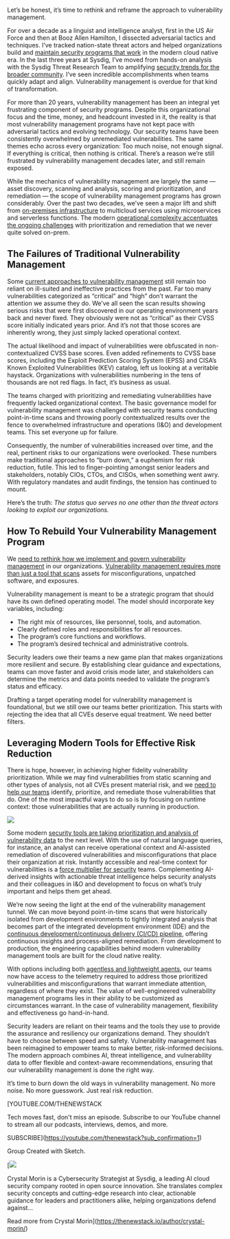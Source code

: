 Let’s be honest, it’s time to rethink and reframe the approach to vulnerability management.

For over a decade as a linguist and intelligence analyst, first in the US Air Force and then at Booz Allen Hamilton, I dissected adversarial tactics and techniques. I’ve tracked nation-state threat actors and helped organizations build and [maintain security programs that work](https://thenewstack.io/security-needs-create-more-work-for-open-source-maintainers/) in the modern cloud native era. In the last three years at Sysdig, I’ve moved from hands-on analysis with the Sysdig Threat Research Team to amplifying [security trends for the broader community](https://thenewstack.io/is-community-backed-open-source-software-worth-the-risk/). I’ve seen incredible accomplishments when teams quickly adapt and align. Vulnerability management is overdue for that kind of transformation.

For more than 20 years, vulnerability management has been an integral yet frustrating component of security programs. Despite this organizational focus and the time, money, and headcount invested in it, the reality is that most vulnerability management programs have not kept pace with adversarial tactics and evolving technology. Our security teams have been consistently overwhelmed by unremediated vulnerabilities. The same themes echo across every organization: Too much noise, not enough signal. If everything is critical, then nothing is critical. There’s a reason we’re still frustrated by vulnerability management decades later, and still remain exposed.

While the mechanics of vulnerability management are largely the same — asset discovery, scanning and analysis, scoring and prioritization, and remediation — the scope of vulnerability management programs has grown considerably. Over the past two decades, we’ve seen a major lift and shift from [on-premises infrastructure](https://www.sysdig.com/blog/cloud-vs-on-prem-vulnerability-management) to multicloud services using microservices and serverless functions. The modern [operational complexity accentuates the ongoing challenges](https://thenewstack.io/meeting-the-operational-challenges-of-training-llms/) with prioritization and remediation that we never quite solved on-prem.

## The Failures of Traditional Vulnerability Management

Some [current approaches to vulnerability management](https://www.sysdig.com/blog/end-of-priorization-only-era-vulnerability-management-needs-action) still remain too reliant on ill-suited and ineffective practices from the past. Far too many vulnerabilities categorized as “critical” and “high” don’t warrant the attention we assume they do. We’ve all seen the scan results showing serious risks that were first discovered in our operating environment years back and never fixed. They obviously were not as “critical” as their CVSS score initially indicated years prior. And it’s not that those scores are inherently wrong, they just simply lacked operational context.

The actual likelihood and impact of vulnerabilities were obfuscated in non-contextualized CVSS base scores. Even added refinements to CVSS base scores, including the Exploit Prediction Scoring System (EPSS) and CISA’s Known Exploited Vulnerabilities (KEV) catalog, left us looking at a veritable haystack. Organizations with vulnerabilities numbering in the tens of thousands are not red flags. In fact, it’s business as usual.

The teams charged with prioritizing and remediating vulnerabilities have frequently lacked organizational context. The basic governance model for vulnerability management was challenged with security teams conducting point-in-time scans and throwing poorly contextualized results over the fence to overwhelmed infrastructure and operations (I&O) and development teams. This set everyone up for failure.

Consequently, the number of vulnerabilities increased over time, and the real, pertinent risks to our organizations were overlooked. These numbers make traditional approaches to “burn down,” a euphemism for risk reduction, futile. This led to finger-pointing amongst senior leaders and stakeholders, notably CIOs, CTOs, and CISOs, when something went awry. With regulatory mandates and audit findings, the tension has continued to mount.

Here’s the truth: *The status quo serves no one other than the threat actors looking to exploit our organizations.*

## How To Rebuild Your Vulnerability Management Program

We [need to rethink how we implement and govern vulnerability management](https://thenewstack.io/we-need-to-rethink-risk-in-vulnerability-management/) in our organizations. [Vulnerability management requires more than just a tool that scans](https://thenewstack.io/codenotary-adds-background-vulnerability-scanning/) assets for misconfigurations, unpatched software, and exposures.

Vulnerability management is meant to be a strategic program that should have its own defined operating model. The model should incorporate key variables, including:

* The right mix of resources, like personnel, tools, and automation.
* Clearly defined roles and responsibilities for all resources.
* The program’s core functions and workflows.
* The program’s desired technical and administrative controls.

Security leaders owe their teams a new game plan that makes organizations more resilient and secure. By establishing clear guidance and expectations, teams can move faster and avoid crisis mode later, and stakeholders can determine the metrics and data points needed to validate the program’s status and efficacy.

Drafting a target operating model for vulnerability management is foundational, but we still owe our teams better prioritization. This starts with rejecting the idea that all CVEs deserve equal treatment. We need better filters.

## Leveraging Modern Tools for Effective Risk Reduction

There is hope, however, in achieving higher fidelity vulnerability prioritization. While we may find vulnerabilities from static scanning and other types of analysis, not all CVEs present material risk, and we [need to help our teams](https://thenewstack.io/why-a-dataops-team-needs-a-database-reliability-engineer/) identify, prioritize, and remediate those vulnerabilities that do. One of the most impactful ways to do so is by focusing on runtime context: those vulnerabilities that are actually running in production.

[![](https://cdn.thenewstack.io/media/2025/08/ba74571c-picture1.png)](https://cdn.thenewstack.io/media/2025/08/ba74571c-picture1.png)

Some modern [security tools are taking prioritization and analysis of vulnerability data](https://thenewstack.io/how-iam-missteps-cause-data-breaches/) to the next level. With the use of natural language queries, for instance, an analyst can receive operational context and AI-assisted remediation of discovered vulnerabilities and misconfigurations that place their organization at risk. Instantly accessible and real-time context for vulnerabilities is a [force multiplier for security](https://thenewstack.io/role-based-access-control-five-common-authorization-patterns/) teams. Complementing AI-derived insights with actionable threat intelligence helps security analysts and their colleagues in I&O and development to focus on what’s truly important and helps them get ahead.

We’re now seeing the light at the end of the vulnerability management tunnel. We can move beyond point-in-time scans that were historically isolated from development environments to tightly integrated analysis that becomes part of the integrated development environment (IDE) and the [continuous development/continuous delivery (CI/CD) pipeline](https://sysdig.com/learn-cloud-native/container-security/cicd-pipeline/), offering continuous insights and process-aligned remediation. From development to production, the engineering capabilities behind modern vulnerability management tools are built for the cloud native reality.

With options including both [agentless and lightweight agents](https://sysdig.com/blog/cloud-hasnt-killed-the-agent-a-realtime-reality-check/), our teams now have access to the telemetry required to address those prioritized vulnerabilities and misconfigurations that warrant immediate attention, regardless of where they exist. The value of well-engineered vulnerability management programs lies in their ability to be customized as circumstances warrant. In the case of vulnerability management, flexibility and effectiveness go hand-in-hand.

Security leaders are reliant on their teams and the tools they use to provide the assurance and resiliency our organizations demand. They shouldn’t have to choose between speed and safety. Vulnerability management has been reimagined to empower teams to make better, risk-informed decisions. The modern approach combines AI, threat intelligence, and vulnerability data to offer flexible and context-aware recommendations, ensuring that our vulnerability management is done the right way.

It’s time to burn down the old ways in vulnerability management. No more noise. No more guesswork. Just real risk reduction.

[YOUTUBE.COM/THENEWSTACK

Tech moves fast, don't miss an episode. Subscribe to our YouTube
channel to stream all our podcasts, interviews, demos, and more.

SUBSCRIBE](https://youtube.com/thenewstack?sub_confirmation=1)

Group
Created with Sketch.

[![](https://thenewstack.io/wp-content/uploads/2025/08/dfbfb486-i5jnccyk-nxw7aqbydo31zeacz696mlu70ufdwdl9fo-scaled-600x600.jpeg)

Crystal Morin is a Cybersecurity Strategist at Sysdig, a leading AI cloud security company rooted in open source innovation. She translates complex security concepts and cutting-edge research into clear, actionable guidance for leaders and practitioners alike, helping organizations defend against...

Read more from Crystal Morin](https://thenewstack.io/author/crystal-morin/)